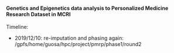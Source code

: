 #### Genetics and Epigenetics data analysis to Personalized Medicine Research Dataset in MCRI


Timeline:

* 2019/12/10: re-imputation and phasing again: /gpfs/home/guosa/hpc/project/pmrp/phase1/round2
